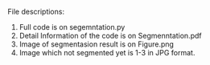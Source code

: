 File descriptions:
1. Full code is on segemntation.py
2. Detail Information of the code is on Segmenntation.pdf
3. Image of segmentasion result is on Figure.png
4. Image which not segmented yet is 1-3 in JPG format.

